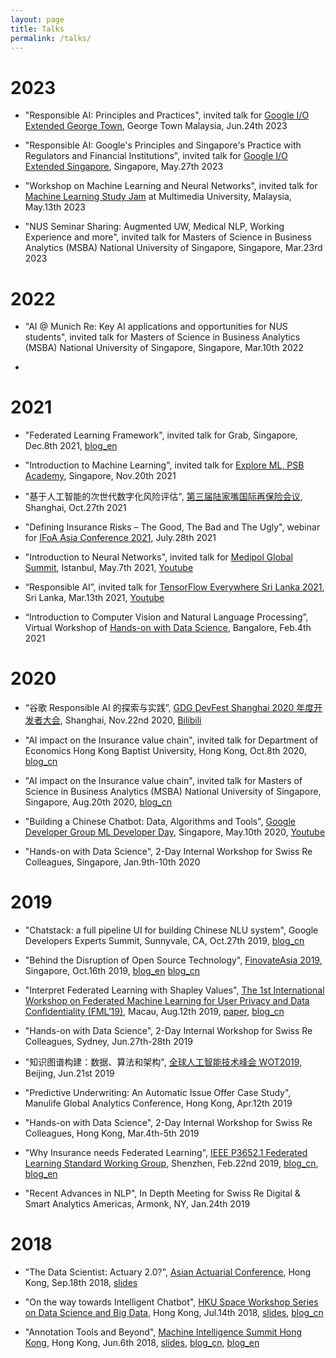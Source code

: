 ```yaml
---
layout: page
title: Talks
permalink: /talks/
---
```


# 2023
* "Responsible AI: Principles and Practices", invited talk for [Google I/O Extended George Town](https://gdg.community.dev/events/details/google-gdg-george-town-presents-google-io-extended-george-town-2023/), George Town Malaysia, Jun.24th 2023

* "Responsible AI: Google's Principles and Singapore's Practice with Regulators and Financial Institutions", invited talk for [Google I/O Extended Singapore](https://gdg.community.dev/events/details/google-gdg-singapore-presents-google-io-extended-singapore-2023/), Singapore, May.27th 2023

* "Workshop on Machine Learning and Neural Networks", invited talk for [Machine Learning Study Jam](https://gdsc.community.dev/events/details/developer-student-clubs-multimedia-university-presents-machine-learning-study-jam/) at Multimedia University, Malaysia, May.13th 2023

* "NUS Seminar Sharing: Augmented UW, Medical NLP, Working Experience and more", invited talk for Masters of Science in Business Analytics (MSBA) National University of Singapore, Singapore, Mar.23rd 2023

# 2022
* "AI @ Munich Re: Key AI applications and opportunities for NUS students", invited talk for Masters of Science in Business Analytics (MSBA) National University of Singapore, Singapore, Mar.10th 2022

* 

# 2021
* "Federated Learning Framework", invited talk for Grab, Singapore, Dec.8th 2021, [blog_en](http://www.crownpku.com/2019/03/13/A-Practical-Overview-of-Federated-Learning.html)

* "Introduction to Machine Learning", invited talk for [Explore ML, PSB Academy](https://gdsc.community.dev/events/details/developer-student-clubs-psb-academy-presents-explore-ml-beginner-track-introduction-to-machine-learning/), Singapore, Nov.20th 2021

* "基于人工智能的次世代数字化风险评估", [第三届陆家嘴国际再保险会议](https://lirc.shie.com.cn/), Shanghai, Oct.27th 2021

* "Defining Insurance Risks – The Good, The Bad and The Ugly", webinar for [IFoA Asia Conference 2021](https://www.actuaries.org.uk/learn-develop/attend-event/asia-conference-2021-webinar-series), July.28th 2021

* "Introduction to Neural Networks", invited talk for [Medipol Global Summit](https://medipolsummit.org/), Istanbul, May.7th 2021, [Youtube](https://www.youtube.com/watch?v=ckHgcTWVXZw&ab_channel=GoogleDeveloperCommunitiesTurkey)

* “Responsible AI”, invited talk for [TensorFlow Everywhere Sri Lanka 2021](https://gdg.community.dev/events/details/google-gdg-cloud-sri-lanka-presents-tensorflow-everywhere-2021-day-02/), Sri Lanka, Mar.13th 2021, [Youtube](https://www.youtube.com/watch?v=ounMXkd0Sr8&ab_channel=GDGSriLanka)

* “Introduction to Computer Vision and Natural Language Processing”, Virtual Workshop of [Hands-on with Data Science](https://www.linkedin.com/posts/crownpku_we-did-it-after-3-years-of-giving-in-classroom-activity-6763608927608418304-Hmiw), Bangalore, Feb.4th 2021


# 2020
* “谷歌 Responsible AI 的探索与实践”, [GDG DevFest Shanghai 2020 年度开发者大会](https://gdg.community.dev/events/details/google-gdg-shanghai-presents-devfest-shanghai-2020/), Shanghai, Nov.22nd 2020, [Bilibili](https://www.bilibili.com/video/BV1UD4y1X7BJ)

* "AI impact on the Insurance value chain", invited talk for Department of Economics Hong Kong Baptist University, Hong Kong, Oct.8th 2020, [blog_cn](http://www.crownpku.com/2020/08/19/%E4%BF%9D%E9%99%A9%E4%B8%9A%E4%BB%B7%E5%80%BC%E9%93%BE%E4%B8%AD%E7%9A%84%E4%BA%BA%E5%B7%A5%E6%99%BA%E8%83%BD%E5%BA%94%E7%94%A8.html)

* "AI impact on the Insurance value chain", invited talk for Masters of Science in Business Analytics (MSBA) National University of Singapore, Singapore, Aug.20th 2020, [blog_cn](http://www.crownpku.com/2020/08/19/%E4%BF%9D%E9%99%A9%E4%B8%9A%E4%BB%B7%E5%80%BC%E9%93%BE%E4%B8%AD%E7%9A%84%E4%BA%BA%E5%B7%A5%E6%99%BA%E8%83%BD%E5%BA%94%E7%94%A8.html)

* "Building a Chinese Chatbot: Data, Algorithms and Tools", [Google Developer Group ML Developer Day](https://www.meetup.com/en-AU/gdg-singapore/events/270121047/), Singapore, May.10th 2020, [Youtube](https://www.youtube.com/watch?v=yBReImxE2D0)

* "Hands-on with Data Science", 2-Day Internal Workshop for Swiss Re Colleagues, Singapore, Jan.9th-10th 2020


# 2019
* "Chatstack: a full pipeline UI for building Chinese NLU system", Google Developers Experts Summit, Sunnyvale, CA, Oct.27th 2019, [blog_cn](http://www.crownpku.com/2019/08/16/Chatstack-%E6%90%AD%E5%BB%BA%E4%B8%AD%E6%96%87NLU%E7%9A%84%E5%85%A8%E6%B5%81%E7%A8%8B%E7%94%A8%E6%88%B7%E4%BA%A4%E4%BA%92%E7%B3%BB%E7%BB%9F.html)

* "Behind the Disruption of Open Source Technology", [FinovateAsia 2019](https://finance.knect365.com/finovateasia/), Singapore, Oct.16th 2019, [blog_en](http://www.crownpku.com/2019/09/20/Behind-the-Disruption-of-Open-Source-Technology.html) [blog_cn](http://www.crownpku.com/2019/08/08/%E5%BC%80%E6%BA%90%E6%8A%80%E6%9C%AF%E5%B8%A6%E6%9D%A5%E7%9A%84%E8%A1%8C%E4%B8%9A%E6%90%85%E5%B1%80%E8%80%85.html)

* "Interpret Federated Learning with Shapley Values", [The 1st International Workshop on Federated Machine Learning for User Privacy and Data Confidentiality (FML’19)](http://fml2019.algorithmic-crowdsourcing.com/), Macau, Aug.12th 2019, [paper](https://arxiv.org/abs/1905.04519), [blog_cn](http://www.crownpku.com/2019/05/18/%E7%94%A8Shapley%E5%80%BC%E8%A7%A3%E9%87%8A%E8%81%94%E9%82%A6%E5%AD%A6%E4%B9%A0%E6%A8%A1%E5%9E%8B.html)

* "Hands-on with Data Science", 2-Day Internal Workshop for Swiss Re Colleagues, Sydney, Jun.27th-28th 2019

* "知识图谱构建：数据、算法和架构", [全球人工智能技术峰会 WOT2019](http://wot.51cto.com/act/wot2019/ai), Beijing, Jun.21st 2019

* "Predictive Underwriting: An Automatic Issue Offer Case Study", Manulife Global Analytics Conference, Hong Kong, Apr.12th 2019

* "Hands-on with Data Science", 2-Day Internal Workshop for Swiss Re Colleagues, Hong Kong, Mar.4th-5th 2019

* "Why Insurance needs Federated Learning", [IEEE P3652.1 Federated Learning Standard Working Group](https://sagroups.ieee.org/3652-1/), Shenzhen, Feb.22nd 2019, [blog_cn](http://www.crownpku.com/2019/01/04/%E4%B8%BA%E4%BB%80%E4%B9%88%E4%BF%9D%E9%99%A9%E8%A1%8C%E4%B8%9A%E9%9C%80%E8%A6%81%E8%81%94%E9%82%A6%E5%AD%A6%E4%B9%A0.html), [blog_en](http://www.crownpku.com/2019/01/05/Why-Insurance-needs-Federated-Learning.html)

* "Recent Advances in NLP", In Depth Meeting for Swiss Re Digital & Smart Analytics Americas, Armonk, NY, Jan.24th 2019


# 2018
* "The Data Scientist: Actuary 2.0?", [Asian Actuarial Conference](http://www.aachk2018.org/index/programme), Hong Kong, Sep.18th 2018, [slides](https://github.com/crownpku/crownpku.github.io/raw/master/slides/201809_Data_Scientist_Actuary_AAC2018.pdf)


* "On the way towards Intelligent Chatbot", [HKU Space Workshop Series on Data Science and Big Data](https://www.hkuspace.hku.hk/prog/workshop-series-on-data-science-and-big-data), Hong Kong, Jul.14th 2018, [slides](https://github.com/crownpku/crownpku.github.io/raw/master/slides/201807_%20On_the_way_towards_intelligent_chatbot.pdf), [blog_cn](http://www.crownpku.com//2017/09/27/%E6%B5%85%E8%B0%88%E5%9E%82%E7%9B%B4%E9%A2%86%E5%9F%9F%E7%9A%84chatbot.html)


* "Annotation Tools and Beyond", [Machine Intelligence Summit Hong Kong](https://www.re-work.co/events/machine-intelligence-summit-hong-kong-2018), Hong Kong, Jun.6th 2018, [slides](https://github.com/crownpku/crownpku.github.io/raw/master/slides/201806_Guan_Annotation_Tools_and_Beyond.pdf), [blog_cn](http://www.crownpku.com/2017/11/09/%E6%9E%84%E6%83%B3-%E4%B8%AD%E6%96%87%E6%96%87%E6%9C%AC%E6%A0%87%E6%B3%A8%E5%B7%A5%E5%85%B7.html), [blog_en](http://www.crownpku.com//2018/03/15/Annotation-Tools-and-Beyond.html)
